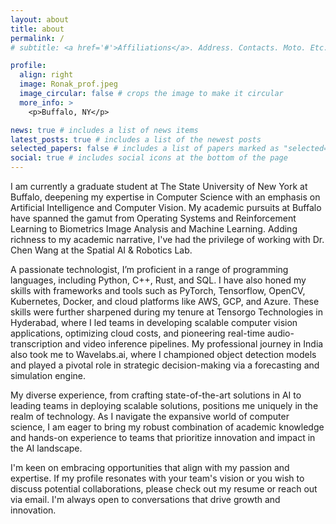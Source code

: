 ```yaml
---
layout: about
title: about
permalink: /
# subtitle: <a href='#'>Affiliations</a>. Address. Contacts. Moto. Etc.

profile:
  align: right
  image: Ronak_prof.jpeg
  image_circular: false # crops the image to make it circular
  more_info: >
    <p>Buffalo, NY</p>

news: true # includes a list of news items
latest_posts: true # includes a list of the newest posts
selected_papers: false # includes a list of papers marked as "selected={true}"
social: true # includes social icons at the bottom of the page
---
```


I am currently a graduate student at The State University of New York at Buffalo, deepening my expertise in Computer Science with an emphasis on Artificial Intelligence and Computer Vision. My academic pursuits at Buffalo have spanned the gamut from Operating Systems and Reinforcement Learning to Biometrics Image Analysis and Machine Learning. Adding richness to my academic narrative, I've had the privilege of working with Dr. Chen Wang at the Spatial AI & Robotics Lab.

A passionate technologist, I’m proficient in a range of programming languages, including Python, C++, Rust, and SQL. I have also honed my skills with frameworks and tools such as PyTorch, Tensorflow, OpenCV, Kubernetes, Docker, and cloud platforms like AWS, GCP, and Azure. These skills were further sharpened during my tenure at Tensorgo Technologies in Hyderabad, where I led teams in developing scalable computer vision applications, optimizing cloud costs, and pioneering real-time audio-transcription and video inference pipelines. My professional journey in India also took me to Wavelabs.ai, where I championed object detection models and played a pivotal role in strategic decision-making via a forecasting and simulation engine.

My diverse experience, from crafting state-of-the-art solutions in AI to leading teams in deploying scalable solutions, positions me uniquely in the realm of technology. As I navigate the expansive world of computer science, I am eager to bring my robust combination of academic knowledge and hands-on experience to teams that prioritize innovation and impact in the AI landscape.

I'm keen on embracing opportunities that align with my passion and expertise. If my profile resonates with your team's vision or you wish to discuss potential collaborations, please check out my resume or reach out via email. I'm always open to conversations that drive growth and innovation.

